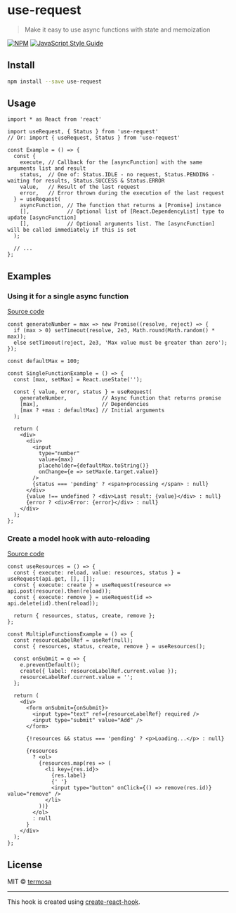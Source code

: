 # use-request

> Make it easy to use async functions with state and memoization

[![NPM](https://img.shields.io/npm/v/use-request.svg)](https://www.npmjs.com/package/use-request) [![JavaScript Style Guide](https://img.shields.io/badge/code_style-standard-brightgreen.svg)](https://standardjs.com)

## Install

```bash
npm install --save use-request
```

## Usage

```tsx
import * as React from 'react'

import useRequest, { Status } from 'use-request'
// Or: import { useRequest, Status } from 'use-request'

const Example = () => {
  const {
    execute, // Callback for the [asyncFunction] with the same arguments list and result
    status,  // One of: Status.IDLE - no request, Status.PENDING - waiting for results, Status.SUCCESS & Status.ERROR
    value,   // Result of the last request
    error,   // Error thrown during the execution of the last request
  } = useRequest(
    asyncFunction, // The function that returns a [Promise] instance
    [],            // Optional list of [React.DependencyList] type to update [asyncFunction]
    [],            // Optional arguments list. The [asyncFunction] will be called immediately if this is set
  );

  // ...
};
```

## Examples

### Using it for a single async function

[Source code](https://github.com/termosa/use-request/blob/master/example/src/SingleFunctionExample.js)

```tsx
const generateNumber = max => new Promise((resolve, reject) => {
  if (max > 0) setTimeout(resolve, 2e3, Math.round(Math.random() * max));
  else setTimeout(reject, 2e3, 'Max value must be greater than zero');
});

const defaultMax = 100;

const SingleFunctionExample = () => {
  const [max, setMax] = React.useState('');

  const { value, error, status } = useRequest(
    generateNumber,           // Async function that returns promise
    [max],                    // Dependencies
    [max ? +max : defaultMax] // Initial arguments
  );

  return (
    <div>
      <div>
        <input
          type="number"
          value={max}
          placeholder={defaultMax.toString()}
          onChange={e => setMax(e.target.value)}
        />
        {status === 'pending' ? <span>processing </span> : null}
      </div>
      {value !== undefined ? <div>Last result: {value}</div> : null}
      {error ? <div>Error: {error}</div> : null}
    </div>
  );
};
```

### Create a model hook with auto-reloading

[Source code](https://github.com/termosa/use-request/blob/master/example/src/MultipleFunctionsExample.js)

```tsx
const useResources = () => {
  const { execute: reload, value: resources, status } = useRequest(api.get, [], []);
  const { execute: create } = useRequest(resource => api.post(resource).then(reload));
  const { execute: remove } = useRequest(id => api.delete(id).then(reload));

  return { resources, status, create, remove };
};

const MultipleFunctionsExample = () => {
  const resourceLabelRef = useRef(null);
  const { resources, status, create, remove } = useResources();

  const onSubmit = e => {
    e.preventDefault();
    create({ label: resourceLabelRef.current.value });
    resourceLabelRef.current.value = '';
  };

  return (
    <div>
      <form onSubmit={onSubmit}>
        <input type="text" ref={resourceLabelRef} required />
        <input type="submit" value="Add" />
      </form>

      {!resources && status === 'pending' ? <p>Loading...</p> : null}

      {resources
        ? <ol>
          {resources.map(res => (
            <li key={res.id}>
              {res.label}
              {' '}
              <input type="button" onClick={() => remove(res.id)} value="remove" />
            </li>
          ))}
        </ol>
        : null
      }
    </div>
  );
};
```

## License

MIT © [termosa](https://github.com/termosa)

---

This hook is created using [create-react-hook](https://github.com/hermanya/create-react-hook).
